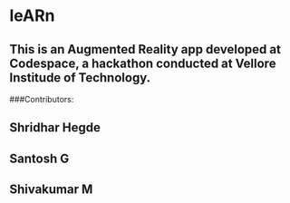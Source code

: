 # leARn

## This is an Augmented Reality app developed at Codespace, a hackathon conducted at Vellore Institude of Technology.

###Contributors:
  ## Shridhar Hegde
  ## Santosh G
  ## Shivakumar M
  
